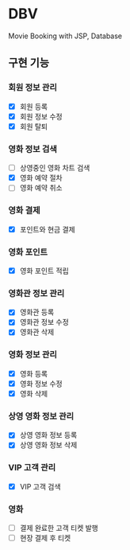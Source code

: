 # DBV
 Movie Booking with JSP, Database
 
## 구현 기능
### 회원 정보 관리
- [x] 회원 등록
- [x] 회원 정보 수정
- [x] 회원 탈퇴

### 영화 정보 검색
- [ ] 상영중인 영화 차트 검색
- [x] 영화 예약 절차
- [ ] 영화 예약 취소

### 영화 결제
- [x] 포인트와 현금 결제

### 영화 포인트
- [x] 영화 포인트 적립

### 영화관 정보 관리
- [x] 영화관 등록
- [x] 영화관 정보 수정
- [x] 영화관 삭제

### 영화 정보 관리
- [x] 영화 등록
- [x] 영화 정보 수정
- [x] 영화 삭제

### 상영 영화 정보 관리
- [x] 상영 영화 정보 등록
- [x] 상영 영화 정보 삭제

### VIP 고객 관리
- [x] VIP 고객 검색

### 영화 
- [ ] 결제 완료한 고객 티켓 발행
- [ ] 현장 결제 후 티켓 
